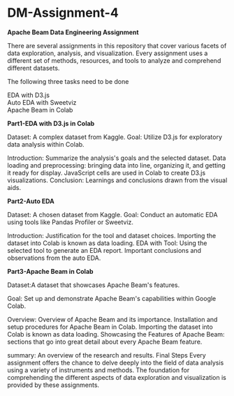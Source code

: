 # DM-Assignment-4

__Apache Beam Data Engineering Assignment__

There are several assignments in this repository that cover various facets of data exploration, analysis, and visualization. Every assignment uses a different set of methods, resources, and tools to analyze and comprehend different datasets.

The following three tasks need to be done

EDA with D3.js    
Auto EDA with Sweetviz  
Apache Beam in Colab   


__Part1-EDA with D3.js in Colab__

Dataset: A complex dataset from Kaggle.
Goal: Utilize D3.js for exploratory data analysis within Colab.

Introduction: Summarize the analysis's goals and the selected dataset.
Data loading and preprocessing: bringing data into line, organizing it, and getting it ready for display.
JavaScript cells are used in Colab to create D3.js visualizations.
Conclusion: Learnings and conclusions drawn from the visual aids.    

__Part2-Auto EDA__

Dataset: A chosen dataset from Kaggle.
Goal: Conduct an automatic EDA using tools like Pandas Profiler or Sweetviz.

Introduction: Justification for the tool and dataset choices.
Importing the dataset into Colab is known as data loading.
EDA with Tool: Using the selected tool to generate an EDA report.
Important conclusions and observations from the auto EDA.    

__Part3-Apache Beam in Colab__

Dataset:A dataset that showcases Apache Beam's features.

Goal: Set up and demonstrate Apache Beam's capabilities within Google Colab.

Overview: Overview of Apache Beam and its importance.
Installation and setup procedures for Apache Beam in Colab.
Importing the dataset into Colab is known as data loading.
Showcasing the Features of Apache Beam: sections that go into great detail about every Apache Beam feature.

summary: An overview of the research and results.
Final Steps
Every assignment offers the chance to delve deeply into the field of data analysis using a variety of instruments and methods. The foundation for comprehending the different aspects of data exploration and visualization is provided by these assignments.
